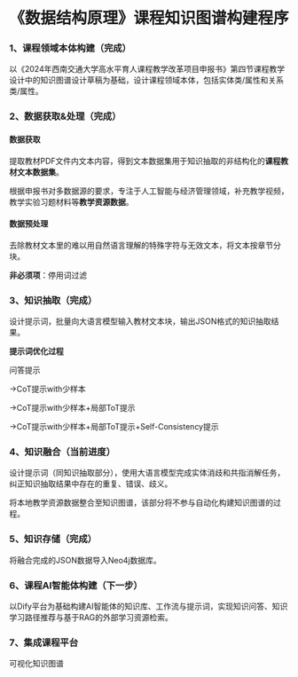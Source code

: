 # 《数据结构原理》课程知识图谱构建程序

### 1、课程领域本体构建（完成）

以《2024年西南交通大学高水平育人课程教学改革项目申报书》第四节课程教学设计中的知识图谱设计草稿为基础，设计课程领域本体，包括实体类/属性和关系类/属性。

### 2、数据获取&处理（完成）

#### 数据获取

提取教材PDF文件内文本内容，得到文本数据集用于知识抽取的非结构化的**课程教材文本数据集**。

根据申报书对多数据源的要求，专注于人工智能与经济管理领域，补充教学视频，教学实验习题材料等**教学资源数据**。

#### 数据预处理

去除教材文本里的难以用自然语言理解的特殊字符与无效文本，将文本按章节分块。

**非必须项**：停用词过滤

### 3、知识抽取（完成）

设计提示词，批量向大语言模型输入教材文本块，输出JSON格式的知识抽取结果。

**提示词优化过程**

问答提示

->CoT提示with少样本

->CoT提示with少样本+局部ToT提示

->CoT提示with少样本+局部ToT提示+Self-Consistency提示

### 4、知识融合（当前进度）

设计提示词（同知识抽取部分），使用大语言模型完成实体消歧和共指消解任务，纠正知识抽取结果中存在的重复、错误、歧义。

将本地教学资源数据整合至知识图谱，该部分将不参与自动化构建知识图谱的过程。

### 5、知识存储（完成）

将融合完成的JSON数据导入Neo4j数据库。

### 6、课程AI智能体构建（下一步）

以Dify平台为基础构建AI智能体的知识库、工作流与提示词，实现知识问答、知识学习路径推荐与基于RAG的外部学习资源检索。

### 7、集成课程平台

可视化知识图谱